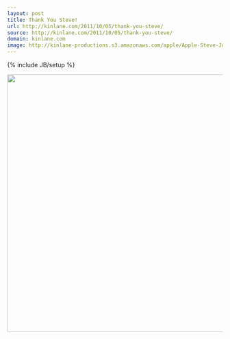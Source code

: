```yaml
---
layout: post
title: Thank You Steve!
url: http://kinlane.com/2011/10/05/thank-you-steve/
source: http://kinlane.com/2011/10/05/thank-you-steve/
domain: kinlane.com
image: http://kinlane-productions.s3.amazonaws.com/apple/Apple-Steve-Jobs.png
---
```

{% include JB/setup %}

<p>
     <a href="http://www.apple.com/stevejobs/"><img src="http://kinlane-productions.s3.amazonaws.com/apple/Apple-Steve-Jobs.png" alt="" width="600" align="center" /></a>
</p>